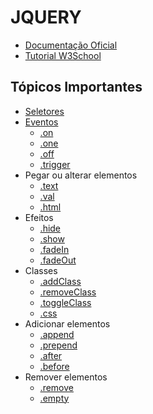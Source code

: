 # JQUERY

- [Documentação Oficial](https://api.jquery.com/)
- [Tutorial W3School](https://www.w3schools.com/jquery/default.asp)

## Tópicos Importantes

- [Seletores](https://api.jquery.com/category/selectors/)
- [Eventos](https://api.jquery.com/category/events/)
    - [.on](https://api.jquery.com/on/)
    - [.one](https://api.jquery.com/one/)
    - [.off](https://api.jquery.com/off/)
    - [.trigger](https://api.jquery.com/trigger/)
- Pegar ou alterar elementos
    - [.text](https://api.jquery.com/text/)
    - [.val](https://api.jquery.com/val/)
    - [.html](https://api.jquery.com/html/)
- Efeitos
    - [.hide](https://api.jquery.com/hide/)
    - [.show](https://api.jquery.com/show/)
    - [.fadeIn](https://api.jquery.com/fadein/)
    - [.fadeOut](https://api.jquery.com/fadeout/)
- Classes
    - [.addClass](https://api.jquery.com/addclass/)
    - [.removeClass](https://api.jquery.com/removeclass/)
    - [.toggleClass](https://api.jquery.com/toggleclass/)
    - [.css](https://api.jquery.com/css/)
- Adicionar elementos
    - [.append](https://api.jquery.com/append/)
    - [.prepend](https://api.jquery.com/prepend/)
    - [.after](https://api.jquery.com/after/)
    - [.before](https://api.jquery.com/before/)
- Remover elementos
    - [.remove](https://api.jquery.com/remove/)
    - [.empty](https://api.jquery.com/empty/)